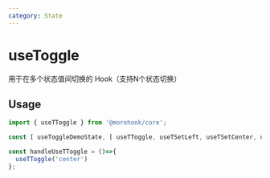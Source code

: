 ```yaml
---
category: State
---
```


# useToggle
用于在多个状态值间切换的 Hook（支持N个状态切换）

## Usage
```ts
import { useTToggle } from '@morehook/core';

const [ useToggleDemoState, [ useTToggle, useTSetLeft, useTSetCenter, useTSetRight]] = useToggle('left','center','right');

const handleUseTToggle = ()=>{
  useTToggle('center')
};
```
